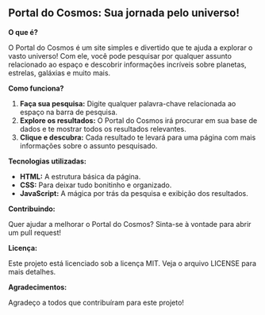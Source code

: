 ##  Portal do Cosmos: Sua jornada pelo universo!

**O que é?**

O Portal do Cosmos é um site simples e divertido que te ajuda a explorar o vasto universo! Com ele, você pode pesquisar por qualquer assunto relacionado ao espaço e descobrir informações incríveis sobre planetas, estrelas, galáxias e muito mais.

**Como funciona?**

1. **Faça sua pesquisa:** Digite qualquer palavra-chave relacionada ao espaço na barra de pesquisa.
2. **Explore os resultados:** O Portal do Cosmos irá procurar em sua base de dados e te mostrar todos os resultados relevantes. 
3. **Clique e descubra:** Cada resultado te levará para uma página com mais informações sobre o assunto pesquisado.

**Tecnologias utilizadas:**

* **HTML:** A estrutura básica da página.
* **CSS:** Para deixar tudo bonitinho e organizado.
* **JavaScript:** A mágica por trás da pesquisa e exibição dos resultados.

**Contribuindo:**

Quer ajudar a melhorar o Portal do Cosmos? Sinta-se à vontade para abrir um pull request! 

**Licença:**

Este projeto está licenciado sob a licença MIT. Veja o arquivo LICENSE para mais detalhes.

**Agradecimentos:**

Agradeço a todos que contribuíram para este projeto!
